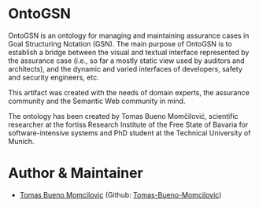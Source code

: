 # OntoGSN

OntoGSN is an ontology for managing and maintaining assurance cases in Goal Structuring Notation (GSN). The main purpose of OntoGSN is to establish a bridge between the visual and textual interface represented by the assurance case (i.e., so far a mostly static view used by auditors and architects), and the dynamic and varied interfaces of developers, safety and security engineers, etc.

This artifact was created with the needs of domain experts, the assurance community and the Semantic Web community in mind. 

The ontology has been created by Tomas Bueno Momčilović, scientific researcher at the fortiss Research Institute of the Free State of Bavaria for software-intensive systems and PhD student at the Technical University of Munich.

# Author & Maintainer

- [Tomas Bueno Momcilovic](https://www.fortiss.org/ergebnisse/publikationen/autor/tomas-bueno-momcilovic) (Github: [Tomas-Bueno-Momcilovic](https://github.com/Tomas-Bueno-Momcilovic/))
